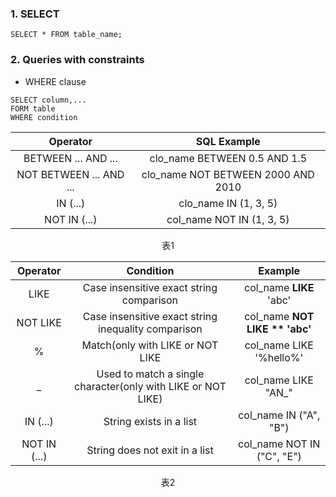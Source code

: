 ### 1. SELECT
```
SELECT * FROM table_name;
```

### 2. Queries with constraints
- WHERE clause
```
SELECT column,...
FORM table
WHERE condition
```

Operator | SQL Example
:-: | :-:
BETWEEN ... AND ... | clo_name BETWEEN 0.5 AND 1.5
NOT BETWEEN ... AND ... | clo_name NOT BETWEEN 2000 AND 2010
IN (...) | clo_name IN (1, 3, 5)
NOT IN (...) | col_name NOT IN (1, 3, 5)
<center>表1</center>

Operator | Condition | Example
:-: | :-: | :-:
LIKE | Case insensitive exact string comparison | col_name **LIKE** 'abc'
NOT LIKE | Case insensitive exact string inequality comparison | col_name **NOT LIKE ** 'abc'**
% | Match(only with LIKE or NOT LIKE | col_name LIKE '%hello%'
_ | Used to match a single character(only with LIKE or NOT LIKE) | col_name LIKE "AN_"
IN (...) | String exists in a list | col_name IN ("A", "B")
NOT IN (...) | String does not exit in a list | col_name NOT IN ("C", "E")
<center>表2</center>

